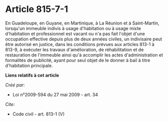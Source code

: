 # Article 815-7-1

En Guadeloupe, en Guyane, en Martinique, à La Réunion et à Saint-Martin, lorsqu'un immeuble indivis à usage d'habitation ou à
usage mixte d'habitation et professionnel est vacant ou n'a pas fait l'objet d'une occupation effective depuis plus de deux
années civiles, un indivisaire peut être autorisé en justice, dans les conditions prévues aux articles 813-1 à 813-9, à
exécuter les travaux d'amélioration, de réhabilitation et de restauration de l'immeuble ainsi qu'à accomplir les actes
d'administration et formalités de publicité, ayant pour seul objet de le donner à bail à titre d'habitation principale.

**Liens relatifs à cet article**

_Créé par_:

  - Loi n°2009-594 du 27 mai 2009 - art. 34

_Cite_:

  - Code civil - art. 813-1 (V)
